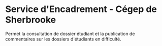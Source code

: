 # Service d'Encadrement - Cégep de Sherbrooke

Permet la consultation de dossier étudiant et la publication de commentaires sur les dossiers d'étudiants en difficulté.
